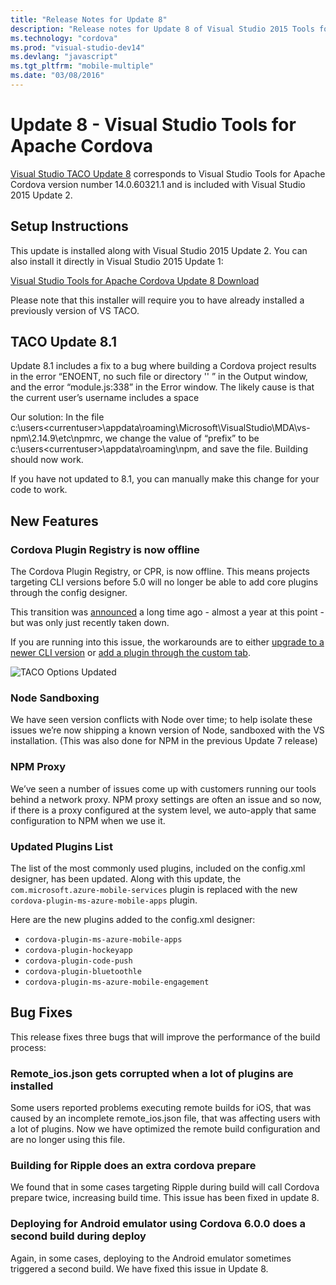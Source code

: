 ```yaml
--- 
title: "Release Notes for Update 8"
description: "Release notes for Update 8 of Visual Studio 2015 Tools for Apache Cordova"
ms.technology: "cordova"
ms.prod: "visual-studio-dev14"
ms.devlang: "javascript"
ms.tgt_pltfrm: "mobile-multiple"
ms.date: "03/08/2016"
--- 
```


# Update 8 - Visual Studio Tools for Apache Cordova

[Visual Studio TACO Update 8](https://docs.microsoft.com/visualstudio/cross-platform/tools-for-cordova/release-notes/release-update-8?view=toolsforcordova-2015&preserve-view=true) corresponds to Visual Studio Tools for Apache Cordova version number 14.0.60321.1 and is included with Visual Studio 2015 Update 2.

## Setup Instructions

This update is installed along with Visual Studio 2015 Update 2. You can also install it directly in Visual Studio 2015 Update 1:

[Visual Studio Tools for Apache Cordova Update 8 Download](https://go.microsoft.com/fwlink/?LinkId=761465)

Please note that this installer will require you to have already installed a previously version of VS TACO.

## TACO Update 8.1

Update 8.1 includes a fix to a bug where building a Cordova project results in the error “ENOENT, no such file or directory '' ” in the Output window, and the error “module.js:338” in the Error window. The likely cause is that the current user’s username includes a space

Our solution: In the file c:\users\<currentuser>\appdata\roaming\Microsoft\VisualStudio\MDA\vs-npm\2.14.9\etc\npmrc, we change the value of “prefix” to be c:\users\<currentuser>\appdata\roaming\npm, and save the file. Building should now work.

If you have not updated to 8.1, you can manually make this change for your code to work.

## New Features

### Cordova Plugin Registry is now offline

The Cordova Plugin Registry, or CPR, is now offline. This means projects targeting CLI versions before 5.0 will no longer be able to add core plugins through the config designer.

This transition was [announced](http://cordova.apache.org/announcements/2015/04/21/plugins-release-and-move-to-npm.html) a long time ago - almost a year at this point - but was only just recently taken down.

If you are running into this issue, the workarounds are to either [upgrade to a newer CLI version](https://docs.microsoft.com/visualstudio/cross-platform/tools-for-cordova/change-cordova-version/change-cli-version?view=toolsforcordova-2015&preserve-view=true) or [add a plugin through the custom tab](https://docs.microsoft.com/visualstudio/cross-platform/tools-for-cordova/take-further/using-plugins?view=toolsforcordova-2017#Custom&preserve-view=true).

![TACO Options Updated](media/release-update-8/npm-sandboxing-options.png)

### Node Sandboxing

We have seen version conflicts with Node over time; to help isolate these issues we’re now shipping a known version of Node, sandboxed with the VS installation. (This was also done for NPM in the previous Update 7 release)

### NPM Proxy

We’ve seen a number of issues come up with customers running our tools behind a network proxy. NPM proxy settings are often an issue and so now, if there is a proxy configured at the system level, we auto-apply that same configuration to NPM when we use it.

### Updated Plugins List

The list of the most commonly used plugins, included on the config.xml designer, has been updated. Along with this update, the `com.microsoft.azure-mobile-services` plugin is replaced with the new `cordova-plugin-ms-azure-mobile-apps` plugin.

Here are the new plugins added to the config.xml designer:

- `cordova-plugin-ms-azure-mobile-apps`
- `cordova-plugin-hockeyapp`
- `cordova-plugin-code-push`
- `cordova-plugin-bluetoothle`
- `cordova-plugin-ms-azure-mobile-engagement`

## Bug Fixes

This release fixes three bugs that will improve the performance of the build process:

### Remote_ios.json gets corrupted when a lot of plugins are installed

Some users reported problems executing remote builds for iOS, that was caused by an incomplete remote_ios.json file, that was affecting users with a lot of plugins. Now we have optimized the remote build configuration and  are no longer using this file.

### Building for Ripple does an extra cordova prepare

We found that in some cases targeting Ripple during build will call Cordova prepare twice, increasing build time. This issue has been fixed in update 8.

###  Deploying for Android emulator using Cordova 6.0.0 does a second build during deploy

Again, in some cases, deploying to the Android emulator sometimes triggered a second build. We have fixed this issue in Update 8.

